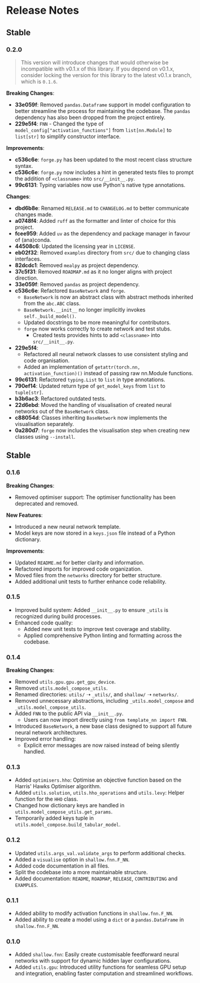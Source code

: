 # Release Notes

## Stable

### 0.2.0

> This version will introduce changes that would otherwise be incompatible with v0.1.x of this library. If you depend on v0.1.x, consider locking the version for this library to the latest v0.1.x branch, which is `0.1.6`.

**Breaking Changes**:

- **33e059f**: Removed `pandas.Dataframe` support in model configuration to better streamline the process for maintaining the codebase. The `pandas` dependency has also been dropped from the project entirely.
- **229e5f4**: `FNN` - Changed the type of `model_config["activation_functions"]` from `list[nn.Module]` to `list[str]` to simplify constructor interface.

**Improvements**:

- **c536c6e**: `forge.py` has been updated to the most recent class structure syntax.
- **c536c6e**: `forge.py` now includes a hint in generated tests files to prompt the addition of `<classname>` into `src/__init__.py`.
- **99c6131**: Typing variables now use Python's native type annotations.

**Changes**:

- **dbd6b8e**: Renamed `RELEASE.md` to `CHANGELOG.md` to better communicate changes made.
- **a0748f4**: Added `ruff` as the formatter and linter of choice for this project.
- **fcee959**: Added `uv` as the dependency and package manager in favour of (ana)conda.
- **44508c6**: Updated the licensing year in `LICENSE`.
- **eb02f32**: Removed `examples` directory from `src/` due to changing class interfaces.
- **82dcdc1**: Removed `mealpy` as project dependency.
- **37c5f31**: Removed `ROADMAP.md` as it no longer aligns with project direction.
- **33e059f**: Removed `pandas` as project dependency.
- **c536c6e**: Refactored `BaseNetwork` and `forge`.
  - `BaseNetwork` is now an abstract class with abstract methods inherited from the `abc.ABC` class.
  - `BaseNetwork.__init__` no longer implicitly invokes `self._build_model()`.
  - Updated docstrings to be more meaningful for contributors.
  - `forge` now works correctly to create network and test stubs.
    - Created tests provides hints to add `<classname>` into `src/__init__.py`.
- **229e5f4**: 
  - Refactored all neural network classes to use consistent styling and code organisation.
  - Added an implementation of `getattr(torch.nn, activation_function)()` instead of passing raw nn.Module functions.
- **99c6131**: Refactored `typing.List` to `list` in type annotations.
- **790ef14**: Updated return type of `get_model_keys` from `list` to `tuple[str]`.
- **b3b6ac3**: Refactored outdated tests.
- **22d6ebd**: Moved the handling of visualisation of created neural networks out of the `BaseNetwork` class.
- **c88054d**: Classes inheriting `BaseNetwork` now implements the visualisation separately.
- **0a280d7**: `forge` now includes the visualisation step when creating new classes using `--install`.

## Stable

### 0.1.6

**Breaking Changes**:

- Removed optimiser support: The optimiser functionality has been deprecated and removed.

**New Features**:

- Introduced a new neural network template.
- Model keys are now stored in a `keys.json` file instead of a Python dictionary.

**Improvements**:

- Updated `README.md` for better clarity and information.
- Refactored imports for improved code organization.
- Moved files from the `networks` directory for better structure.
- Added additional unit tests to further enhance code reliability.

### 0.1.5

- Improved build system: Added `__init__.py` to ensure `_utils` is recognized during build processes.
- Enhanced code quality:
  - Added new unit tests to improve test coverage and stability.
  - Applied comprehensive Python linting and formatting across the codebase.

### 0.1.4

**Breaking Changes**:

- Removed `utils.gpu.gpu.get_gpu_device`.
- Removed `utils.model_compose_utils`.
- Renamed directories: `utils/` ➝ `_utils/`, and `shallow/` ➝ `networks/`.
- Removed unnecessary abstractions, including `_utils.model_compose` and `_utils.model_compose_utils`.
- Added `FNN` to the public API via `__init__.py`.
  - Users can now import directly using `from template_nn import FNN`.
- Introduced `BaseNetwork`, a new base class designed to support all future neural network architectures.
- Improved error handling:
  - Explicit error messages are now raised instead of being silently handled.

### 0.1.3

- Added `optimisers.hho`: Optimise an objective function based on the Harris' Hawks Optimiser algorithm.
- Added `utils.solution`, `utils.hho_operations` and `utils.levy`: Helper function for the `HHO` class.
- Changed how dictionary keys are handled in `utils.model_compose_utils.get_params`.
- Temporarily added keys tuple in `utils.model_compose.build_tabular_model`.

### 0.1.2

- Updated `utils.args_val.validate_args` to perform additional checks.
- Added a `visualise` option in `shallow.fnn.F_NN`.
- Added code documentation in all files.
- Split the codebase into a more maintainable structure.
- Added documentation: `README`, `ROADMAP`, `RELEASE`, `CONTRIBUTING` and `EXAMPLES`.

### 0.1.1

- Added ability to modify activation functions in `shallow.fnn.F_NN`.
- Added ability to create a model using a `dict` or a `pandas.DataFrame` in `shallow.fnn.F_NN`.

### 0.1.0

- Added `shallow.fnn`: Easily create customisable feedforward neural networks with support for dynamic hidden layer
  configurations.
- Added `utils.gpu`: Introduced utility functions for seamless GPU setup and integration, enabling faster computation
  and streamlined workflows.